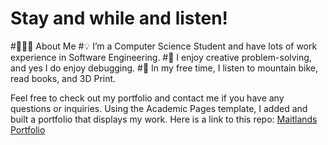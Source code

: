 # Stay and while and listen!

#👨🏻‍💻  About Me
#💡  I’m a Computer Science Student and have lots of work experience in Software Engineering.
#🌱  I enjoy creative problem-solving, and yes I do enjoy debugging.
#🚵  In my free time, I listen to mountain bike, read books, and 3D Print.


Feel free to check out my portfolio and contact me if you have any questions or inquiries.
Using the Academic Pages template, I added and built a portfolio that displays my work. 
Here is a link to this repo: [Maitlands Portfolio](https://github.com/BoyWonder64/Maitland.academicpages.github.io)
